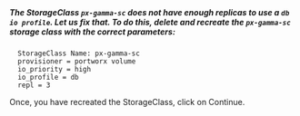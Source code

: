 </br>

##### The StorageClass `px-gamma-sc` does not have enough replicas to use a `db io profile`. Let us fix that. To do this, delete and recreate the `px-gamma-sc` storage class with the correct parameters: 


      StorageClass Name: px-gamma-sc
      provisioner = portworx volume
      io_priority = high
      io_profile = db
      repl = 3

Once, you have recreated the StorageClass, click on Continue.
